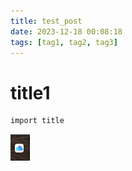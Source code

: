 ```yaml
---
title: test_post
date: 2023-12-18 00:08:18
tags: [tag1, tag2, tag3]
---
```


# title1

```bash
import title
```

![image-20231218215024104](test-post.assets/image-20231218215024104.png)
